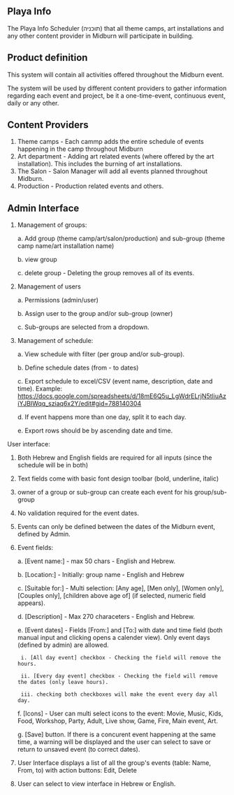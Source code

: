 Playa Info
----------
The Playa Info Scheduler (תוכניה) that all theme camps, art installations and any other content provider in Midburn will participate in building.

Product definition
------------------

This system will contain all activities offered throughout the Midburn event.

The system will be used by different content providers to gather information regarding each event and project, be it a one-time-event, continuous event, daily or any other. 

Content Providers
-----------------

1. Theme camps - Each cammp adds the entire schedule of events happening in the camp throughout Midburn
2. Art department - Adding art related events (where offered by the art installation). This includes the burning of art installations.
3. The Salon - Salon Manager will add all events planned throughout Midburn.
4. Production - Production related events and others.

Admin Interface
---------------

1. Management of groups:

	a. Add group (theme camp/art/salon/production) and sub-group (theme camp name/art installation name)

	b. view group

	c. delete group - Deleting the group removes all of its events.
	
2. Management of users

	a. Permissions (admin/user)

	b. Assign user to the group and/or sub-group (owner)

	c. Sub-groups are selected from a dropdown.

3. Management of schedule:

	a. View schedule with filter (per group and/or sub-group).

	b. Define schedule dates (from - to dates)

	c. Export schedule to excel/CSV (event name, description, date and time). Example: https://docs.google.com/spreadsheets/d/18mE6Q5u_LgWdrELrjN5tliuAziYJBIWqq_sziaq6x2Y/edit#gid=788140304

	d. If event happens more than one day, split it to each day.
	
	e. Export rows should be by ascending date and time. 
	
User interface:

1. Both Hebrew and English fields are required for all inputs (since the schedule will be in both)

2. Text fields come with basic font design toolbar (bold, underline, italic)

3. owner of a group or sub-group can create each event for his group/sub-group

4. No validation required for the event dates.

5. Events can only be defined between the dates of the Midburn event, defined by Admin.

6. Event fields:

	a. [Event name:] - max 50 chars - English and Hebrew.

	b. [Location:] - Initially: group name - English and Hebrew

	c. [Suitable for:] - Multi selection: [Any age], [Men only], [Women only], [Couples only], [children above age of] (if selected, numeric field appears).
	
	d. [Description] - Max 270 characeters - English and Hebrew.
	
	e. [Event dates] - Fields [From:] and [To:] with date and time field (both manual input and clicking opens a calender view). Only event days (defined by admin) are allowed. 
	
		i. [All day event] checkbox - Checking the field will remove the hours.
	
		ii. [Every day event] checkbox - Checking the field will remove the dates (only leave hours).
	
		iii. checking both checkboxes will make the event every day all day.
	
	f. [Icons] - User can multi select icons to the event: Movie, Music, Kids, Food, Workshop, Party, Adult, Live show, Game, Fire, Main event, Art.
	
	g. [Save] button. If there is a concurent event happening at the same time, a warning will be displayed and the user can select to save or return to unsaved event (to correct dates).

7. User Interface displays a list of all the group's events (table: Name, From, to) with action buttons: Edit, Delete

8. User can select to view interface in Hebrew or English. 
